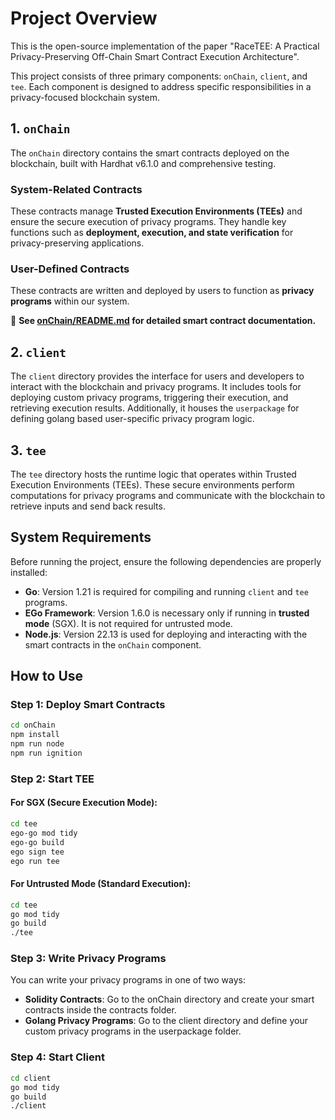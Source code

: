 # Project Overview

This is the open-source implementation of the paper "RaceTEE: A Practical Privacy-Preserving Off-Chain Smart Contract Execution Architecture".

This project consists of three primary components: `onChain`, `client`, and `tee`. Each component is designed to address specific responsibilities in a privacy-focused blockchain system.

## 1. `onChain`

The `onChain` directory contains the smart contracts deployed on the blockchain, built with Hardhat v6.1.0 and comprehensive testing.

### System-Related Contracts
These contracts manage **Trusted Execution Environments (TEEs)** and ensure the secure execution of privacy programs. They handle key functions such as **deployment, execution, and state verification** for privacy-preserving applications.

### User-Defined Contracts
These contracts are written and deployed by users to function as **privacy programs** within our system.

📖 **See [onChain/README.md](onChain/README.md) for detailed smart contract documentation.**


## 2. `client`

The `client` directory provides the interface for users and developers to interact with the blockchain and privacy programs. It includes tools for deploying custom privacy programs, triggering their execution, and retrieving execution results. Additionally, it houses the `userpackage` for defining golang based user-specific privacy program logic.

## 3. `tee`

The `tee` directory hosts the runtime logic that operates within Trusted Execution Environments (TEEs). These secure environments perform computations for privacy programs and communicate with the blockchain to retrieve inputs and send back results.

## System Requirements

Before running the project, ensure the following dependencies are properly installed:

- **Go**: Version 1.21 is required for compiling and running `client` and `tee` programs.
- **EGo Framework**: Version 1.6.0 is necessary only if running in **trusted mode** (SGX). It is not required for untrusted mode.
- **Node.js**: Version 22.13 is used for deploying and interacting with the smart contracts in the `onChain` component.

## How to Use

### Step 1: Deploy Smart Contracts
```bash
cd onChain
npm install
npm run node
npm run ignition
```

### Step 2: Start TEE
#### For SGX (Secure Execution Mode):
```bash
cd tee
ego-go mod tidy
ego-go build
ego sign tee
ego run tee
```
#### For Untrusted Mode (Standard Execution):
```bash
cd tee
go mod tidy
go build
./tee
```

### Step 3: Write Privacy Programs

You can write your privacy programs in one of two ways:

- **Solidity Contracts**: Go to the onChain directory and create your smart contracts inside the contracts folder.
- **Golang Privacy Programs**: Go to the client directory and define your custom privacy programs in the userpackage folder.

### Step 4: Start Client
```bash
cd client
go mod tidy
go build
./client
```
